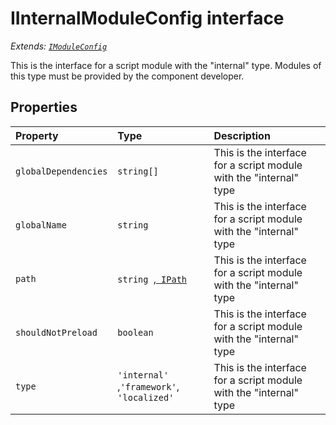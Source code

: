# IInternalModuleConfig interface

_Extends: [`IModuleConfig`](../sp-module-interfaces/imoduleconfig.md)_



This is the interface for a script module with the "internal" type. Modules of this type must be provided by the 
component developer. 



## Properties

| Property	   | Type	| Description|
|:-------------|:-------|:-----------|
|`globalDependencies`      | `string[]` | This is the interface for a script module with the "internal" type |
|`globalName`      | `string` | This is the interface for a script module with the "internal" type |
|`path`      | `string `,[` IPath`](../sp-module-interfaces/ipath.md) | This is the interface for a script module with the "internal" type |
|`shouldNotPreload`      | `boolean` | This is the interface for a script module with the "internal" type |
|`type`      | `'internal' `,` 'framework' `,` 'localized'` | This is the interface for a script module with the "internal" type |





